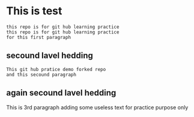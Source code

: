 # This is test 
	this repo is for git hub learning practice 
	this repo is for git hub learning practice  
	for this first paragraph
## secound lavel hedding 
	This git hub pratice demo forked repo 
	and this secound paragraph
## again secound lavel hedding

This is 3rd paragraph adding some useless text for practice purpose only
